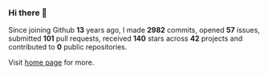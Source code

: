 ### Hi there 👋

Since joining Github **13** years ago, I made **2982** commits, opened **57** issues, submitted **101** pull requests, received **140** stars across **42** projects and contributed to **0** public repositories.

Visit <a href="https://j15h.nu">home page</a> for more.
